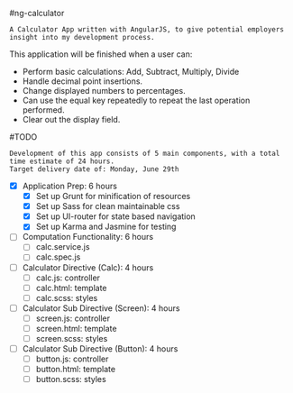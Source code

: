 #ng-calculator
```
A Calculator App written with AngularJS, to give potential employers insight into my development process.
```

This application will be finished when a user can:
  * Perform basic calculations: Add, Subtract, Multiply, Divide
  * Handle decimal point insertions.
  * Change displayed numbers to percentages.
  * Can use the equal key repeatedly to repeat the last operation performed.
  * Clear out the display field.

#TODO
```
Development of this app consists of 5 main components, with a total time estimate of 24 hours.
Target delivery date of: Monday, June 29th
```

- [x] Application Prep: 6 hours
  - [x] Set up Grunt for minification of resources
  - [x] Set up Sass for clean maintainable css
  - [x] Set up UI-router for state based navigation
  - [x] Set up Karma and Jasmine for testing

- [ ] Computation Functionality: 6 hours
  - [ ] calc.service.js
  - [ ] calc.spec.js

- [ ] Calculator Directive (Calc): 4 hours
  - [ ] calc.js: controller
  - [ ] calc.html: template
  - [ ] calc.scss: styles

- [ ] Calculator Sub Directive (Screen): 4 hours
  - [ ] screen.js: controller
  - [ ] screen.html: template
  - [ ] screen.scss: styles

- [ ] Calculator Sub Directive (Button): 4 hours
  - [ ] button.js: controller
  - [ ] button.html: template
  - [ ] button.scss: styles
